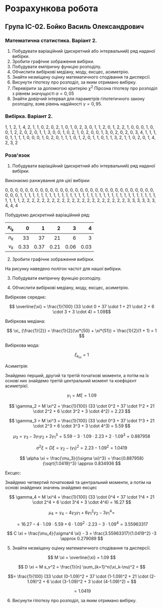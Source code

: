 # Розрахункова робота

## Група ІС-02. Бойко Василь Олександрович

### Математична статистика. Варіант 2.

1. Побудувати варіаційний (дискретний або інтервальний) ряд наданої вибірки.
2. Зробити графічне зображення вибірки.
3. Побудувати емпіричну функцію розподілу.
4. Обчислити вибіркові медіану, моду, ексцес, асиметрію.
5. Знайти незміщену оцінку математичного сподівання та дисперсії.
6. Висунути гіпотезу про розподіл, за яким отримано вибірку.
7. Перевірити за допомогою критерію $\chi^2$ Пірсона гіпотезу про розподіл з рівнем значущості $\alpha = 0,05$
8. Знайти довірчий інтервал для параметрів гіпотетичного закону розподілу, взяв рівень надійності $\gamma = 0,95$.

### Вибірка. Варіант 2.

1, 1, 2, 1, 4, 2, 1, 1, 0, 2, 0, 2, 1, 0, 1, 0, 2, 3, 0, 1, 1, 2, 0, 1, 2,
2, 1, 0, 0, 0, 1, 0, 0, 1, 2, 2, 0, 2, 0, 1, 1, 3, 0, 0, 1, 0, 2, 1, 0, 2,
0, 0, 1, 3, 0, 2, 0, 2, 0, 3, 4, 1, 1, 1, 0, 1, 1, 1, 1, 0, 0, 0, 1, 0, 2,
0, 1, 1, 1, 0, 1, 2, 0, 1, 1, 0, 1, 1, 3, 2, 1, 1, 0, 2, 0, 1, 4, 2, 3, 2

### Розв'язок

1. Побудувати варіаційний (дискретний або інтервальний) ряд наданої вибірки.

Виконаємо ранжування для цієї вибірки:

0, 0, 0, 0, 0, 0, 0, 0, 0, 0, 0, 0, 0, 0, 0, 0, 0, 0, 0, 0, 0, 0, 0, 0, 0,
0, 0, 0, 0, 0, 0, 0, 0, 1, 1, 1, 1, 1, 1, 1, 1, 1, 1, 1, 1, 1, 1, 1, 1, 1,
1, 1, 1, 1, 1, 1, 1, 1, 1, 1, 1, 1, 1, 1, 1, 1, 1, 1, 1, 1, 2, 2, 2, 2, 2,
2, 2, 2, 2, 2, 2, 2, 2, 2, 2, 2, 2, 2, 2, 2, 2, 3, 3, 3, 3, 3, 3, 4, 4, 4

Побудуємо дискретний варіаційний ряд:

| $x_{i_k}$ |    0 |    1 |    2 |    3 |    4 |
| --------: | ---: | ---: | ---: | ---: | ---: |
|     $n_k$ |   33 |   37 |   21 |    6 |    3 |
|   $\nu_k$ | 0.33 | 0.37 | 0.21 | 0.06 | 0.03 |

2. Зробити графічне зображення вибірки.

На рисунку наведено полігон частот для нашої вибірки.

<!-- ![screenshot4](./frequencies.png) -->

3. Побудувати емпіричну функцію розподілу.

<!-- ![screenshot4](./density.png) -->

4. Обчислити вибіркові медіану, моду, ексцес, асиметрію.

Вибіркове середнє:

$$ \overline{\xi} = \frac{1}{100} (33 \cdot 0 + 37 \cdot 1 + 21 \cdot 2 + 6 \cdot 3 + 3 \cdot 4) = 1.09$$

Вибіркова медіана:

$$ \xi_ {\frac{1}{2}} = \frac{1}{2}(\xi*{50} + \xi*{51}) = \frac{1}{2}(1 + 1) = 1 $$

Вибіркова мода:

$$ \xi_{k_m} = 1 $$

Асиметрія:

Знайдемо перший, другий та третій початкові моменти, а потім на їх основі них знайдемо третій центральний момент та коефіцієнт асиметрієї.

$$ \gamma_1 = M \xi = 1.09 $$

$$ \gamma_2 = M \xi^2 = \frac{1}{100} (33 \cdot 0^2 + 37 \cdot 1^2 + 21 \cdot 2^2 + 6 \cdot 3^2 + 3 \cdot 4^2) = 2.23 $$

$$ \gamma_3 = M \xi^3 = \frac{1}{100} (33 \cdot 0^3 + 37 \cdot 1^3 + 21 \cdot 2^3 + 6 \cdot 3^3 + 3 \cdot 4^3) = 5.59 $$

$$ \mu_3 = \gamma_3 - 3 \gamma_1 \gamma_2 + 2 \gamma_1^3 = 5.59 - 3 \cdot 1.09 \cdot 2.23 + 2 \cdot 1.09^3 = 0.887958  $$

$$ \sigma^2 \xi = D \xi = \gamma_2 - (\gamma_1)^2 = 2.23 - 1.09^2 = 1.0419 $$

$$ \alpha \xi = \frac{\mu_3}{(\sigma \xi)^3} = \frac{0.887958}{\sqrt{1.0419}^3} \approx 0.834936 $$

Ексцес:

Знайдемо четвертий початковий та центральний моменти, а потім на основі знайдених значень знайдемо ексцес

$$ \gamma_4 = M \xi^4 = \frac{1}{100} (33 \cdot 0^4 + 37 \cdot 1^4 + 21 \cdot 2^4 + 6 \cdot 3^4 + 3 \cdot 4^4) = 16.27 $$

$$ \mu_4 = \gamma_4 - 4 \gamma_3 \gamma_1 + 6 \gamma_1^2 \gamma_2 - 3 \gamma_1^4 = $$

$$ = 16.27 - 4 \cdot 1.09 \cdot 5.59 + 6 \cdot 1.09^2 \cdot 2.23 -3 \cdot 1.09^4 = 3.55963317  $$

$$ C \xi = \frac{\mu_4}{\sigma^4 \xi} - 3 = \frac{3.55963317}{1.0419^2} -3 \approx 0.279089 $$

5. Знайти незміщену оцінку математичного сподівання та дисперсії.

$$ M \xi = \overline{\xi} = 1.09 $$

$$ D \xi = M s_v^2 = \frac{1}{n} \sum_{k=1}^n(\xi_k-\nu)^2 = $$

$$= \frac{1}{100} (33 \cdot (0-1.09)^2 + 37 \cdot (1-1.09)^2 + 21 \cdot (2-1.09)^2 + 6 \cdot (3-1.09)^2 + 3 \cdot (4-1.09)^2) = $$

$$= 1.0419 $$

6. Висунути гіпотезу про розподіл, за яким отримано вибірку.